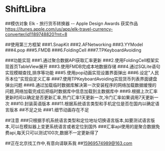 # ShiftLibra
##模仿对象
Elk - 旅行货币转换器 -- Apple Design Awards 获奖作品
https://itunes.apple.com/us/app/elk-travel-currency-converter/id1189748820?mt=8


##使用第三方框架
###1.SnapKit
###2.AFNetworking
###3.YYModel
###4.pop
###5.FMDB
###6.FoldingCell
###7.TPKeyboardAvoiding

###功能实现
###1.通过聚合数据API获取汇率更新
###2.使用FoldingCell框架实现首页TableView展开
###3.使用FMDB完成本地数据存储
###4.通过SQLite语句实现模糊查找,排序等功能
###5.使用pop动画实现设置界面弹出
###6.设定"人民币本位"实现自定义汇率
###7.使用TPKeyboardAvoiding实现货币列表界面键盘弹出问题
###8.通过加载临时数据库解决第一次安装程序的网络加载数据缓慢的问题,网络加载完成后把临时数据库中信息加载到主数据库中
###9.根据上次汇率更新时间以确定是否更新汇率,热门汇率1天更新一次,冷门汇率如果调用7天更新一次
###10.封装英语版本
###11.根据系统语言类型和手机定位是否在国内以确定语言版本
##不足之处
###1.细节动画存在不足

##注意
###只根据手机系统语言类型和定位地址切换语言版本,如要测试语言版本,可以在模拟器上变更系统语言或者定位到国外
###汇率api使用的是聚合数据免费api,每天只可以测试100次,数据不一定更新得了

##正在北京找工作中,有意向请联系我
##15969574989@163.com

